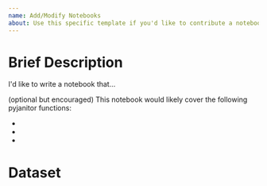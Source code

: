 ```yaml
---
name: Add/Modify Notebooks
about: Use this specific template if you'd like to contribute a notebook to the examples gallery or modify an existing one.
---
```


# Brief Description

<!-- Please describe briefly what you'd like to do in the notebook. -->

I'd like to write a notebook that...

(optional but encouraged) This notebook would likely cover the following pyjanitor functions:

-
-
-

<!-- It's ok if you don't eventually use those functions, by the way! -->

# Dataset

<!-- Please list here where you plan to get the dataset from. -->
